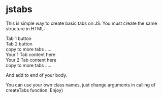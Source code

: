 # jstabs

This is simple way to create basic tabs on JS. 
You must create the same structure in HTML:
<div class="info-header">
		<div class="info-header-tab">Tab 1 button</div>
		<div class="info-header-tab">Tab 2 button</div>
    copy to more tabs .....
</div>
<div class="info-tabcontent fade">
     Your 1 Tab content here
</div>
<div class="info-tabcontent fade">
     Your 2 Tab content here
</div>
copy to more tabs .....

And add <script src="tabs.js"></script> to end of your body.


You can use your own class names, just change arguments in calling of createTabs function.
Enjoy)
